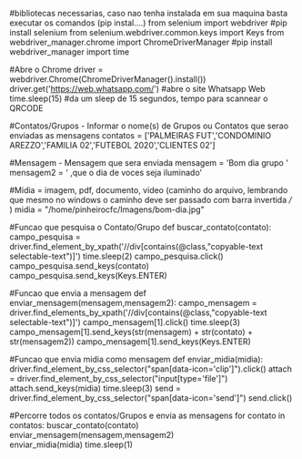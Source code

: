 

#bibliotecas necessarias, caso nao tenha instalada em sua maquina basta executar os comandos (pip instal....)
from selenium import webdriver  #pip install selenium
from selenium.webdriver.common.keys import Keys
from webdriver_manager.chrome import ChromeDriverManager #pip install webdriver_manager
import time

#Abre o Chrome
driver = webdriver.Chrome(ChromeDriverManager().install())
driver.get('https://web.whatsapp.com/') #abre o site Whatsapp Web
time.sleep(15) #da um sleep de 15 segundos, tempo para scannear o QRCODE

#Contatos/Grupos - Informar o nome(s) de Grupos ou Contatos que serao enviadas as mensagens
contatos = ['PALMEIRAS FUT','CONDOMINIO AREZZO','FAMILIA 02','FUTEBOL 2020','CLIENTES 02']

#Mensagem - Mensagem que sera enviada
mensagem = 'Bom dia grupo '
mensagem2 = ' ,que o dia de voces seja iluminado'

#Midia = imagem, pdf, documento, video (caminho do arquivo, lembrando que mesmo no windows o caminho deve ser passado com barra invertida */* ) 
midia = "/home/pinheirocfc/Imagens/bom-dia.jpg"

#Funcao que pesquisa o Contato/Grupo
def buscar_contato(contato):
    campo_pesquisa = driver.find_element_by_xpath('//div[contains(@class,"copyable-text selectable-text")]')
    time.sleep(2)
    campo_pesquisa.click()
    campo_pesquisa.send_keys(contato)
    campo_pesquisa.send_keys(Keys.ENTER)

#Funcao que envia a mensagem
def enviar_mensagem(mensagem,mensagem2):
    campo_mensagem = driver.find_elements_by_xpath('//div[contains(@class,"copyable-text selectable-text")]')
    campo_mensagem[1].click()
    time.sleep(3)
    campo_mensagem[1].send_keys(str(mensagem) + str(contato) + str(mensagem2))
    campo_mensagem[1].send_keys(Keys.ENTER)

#Funcao que envia midia como mensagem
def enviar_midia(midia):
    driver.find_element_by_css_selector("span[data-icon='clip']").click()
    attach = driver.find_element_by_css_selector("input[type='file']")
    attach.send_keys(midia)
    time.sleep(3)
    send = driver.find_element_by_css_selector("span[data-icon='send']")
    send.click()    

#Percorre todos os contatos/Grupos e envia as mensagens
for contato in contatos:
    buscar_contato(contato)
    enviar_mensagem(mensagem,mensagem2)       
    enviar_midia(midia) 
    time.sleep(1)
